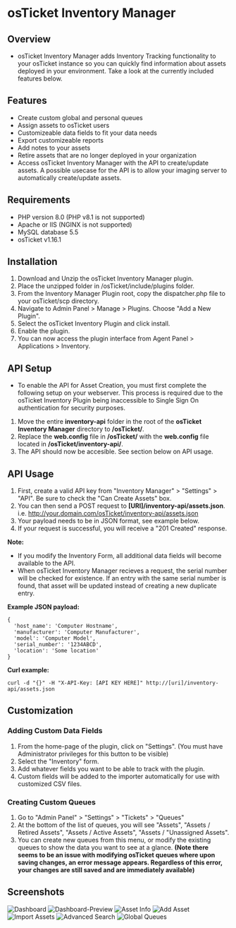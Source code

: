 # osTicket Inventory Manager

## Overview
- osTicket Inventory Manager adds Inventory Tracking functionality to your osTicket instance so you can quickly find information about assets deployed in your environment. Take a look at the currently included features below.

## Features
- Create custom global and personal queues
- Assign assets to osTicket users
- Customizeable data fields to fit your data needs
- Export customizeable reports
- Add notes to your assets
- Retire assets that are no longer deployed in your organization
- Access osTicket Inventory Manager with the API to create/update assets. A possible usecase for the API is to allow your imaging server to automatically create/update assets.

## Requirements
- PHP version 8.0 (PHP v8.1 is not supported)
- Apache or IIS (NGINX is not supported)
- MySQL database 5.5
- osTicket v1.16.1

## Installation
1. Download and Unzip the osTicket Inventory Manager plugin.
2. Place the unzipped folder in /osTicket/include/plugins folder.
3. From the Inventory Manager Plugin root, copy the dispatcher.php file to your osTicket/scp directory.
4. Navigate to Admin Panel > Manage > Plugins. Choose "Add a New Plugin".
5. Select the osTicket Inventory Plugin and click install.
6. Enable the plugin.
8. You can now access the plugin interface from Agent Panel > Applications > Inventory.

## API Setup
- To enable the API for Asset Creation, you must first complete the following setup on your webserver. This process is required due to the osTicket Inventory Plugin being inaccessible to Single Sign On authentication for security purposes.
1. Move the entire **inventory-api** folder in the root of the **osTicket Inventory Manager** directory to **/osTicket/**.
2. Replace the **web.config** file in **/osTicket/** with the **web.config** file located in **/osTicket/inventory-api/**.
3. The API should now be accesible. See section below on API usage.

## API Usage
1. First, create a valid API key from "Inventory Manager" > "Settings" > "API". Be sure to check the "Can Create Assets" box.
2. You can then send a POST request to **[URI]/inventory-api/assets.json**. i.e. http://your.domain.com/osTicket/inventory-api/assets.json
3. Your payload needs to be in JSON format, see example below.
4. If your request is successful, you will receive a "201 Created" response.

**Note:** 
- If you modify the Inventory Form, all additional data fields will become available to the API.
- When osTicket Inventory Manager recieves a request, the serial number will be checked for existence. If an entry with the same serial number is found,           that asset will be updated instead of creating a new duplicate entry.

**Example JSON payload:**

    {
      'host_name': 'Computer Hostname',
      'manufacturer': 'Computer Manufacturer',
      'model': 'Computer Model',
      'serial_number': '1234ABCD',
      'location': 'Some location'
    }
                
**Curl example:**
                
    curl -d "{}" -H "X-API-Key: [API KEY HERE]" http://[uri]/inventory-api/assets.json

## Customization
### Adding Custom Data Fields
1. From the home-page of the plugin, click on "Settings". (You must have Administrator privileges for this button to be visible)
2. Select the "Inventory" form.
3. Add whatever fields you want to be able to track with the plugin.
4. Custom fields will be added to the importer automatically for use with customized CSV files.

### Creating Custom Queues
1. Go to "Admin Panel" > "Settings" > "Tickets" > "Queues"
2. At the bottom of the list of queues, you will see "Assets", "Assets / Retired Assets", "Assets / Active Assets", "Assets / "Unassigned Assets". 
3. You can create new queues from this menu, or modify the existing queues to show the data you want to see at a glance. **(Note there seems to be an issue with modifying osTicket queues where upon saving changes, an error message appears. Regardless of this error, your changes are still saved and are immediately available)**

## Screenshots
![Dashboard](/images/Dashboard.png)
![Dashboard-Preview](/images/Dashboard-Preview.png)
![Asset Info](/images/AssetInfo.png)
![Add Asset](/images/AddAsset.png)
![Import Assets](/images/Import.png)
![Advanced Search](/images/AdvancedSearch.png)
![Global Queues](/images/GlobalQueues.png)
